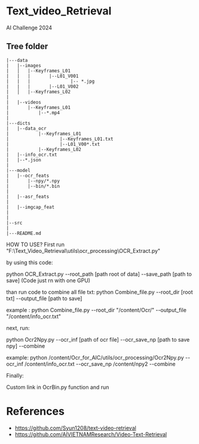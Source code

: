 # Text_video_Retrieval
AI Challenge 2024


## Tree folder

```
|---data
|   |--images
|   │   |--Keyframes_L01
|   |   |       |--L01_V001
|   |   |               |-- *.jpg
|   |   |       |--L01_V002
|   │   |--Keyframes_L02
|   
|   |--videos
|       |--Keyframes_L01
|           |--*.mp4
|
|---dicts
|   |--data_ocr
|           |--Keyframes_L01
|                   |--Keyframes_L01.txt
|                   |--L01_V00*.txt
|           |--Keyframes_L02
|   |--info_ocr.txt
|   |--*.json
|
|---model
|   |--ocr_feats
|       |--npy/*.npy
|       |--bin/*.bin
|
|   |--asr_feats
|
|   |--imgcap_feat
|
|
|--src
|
|---README.md
```


HOW TO USE?
First run "F:\Text_Video_Retrieval\utils\ocr_processing\OCR_Extract.py" 

by using this code:

python OCR_Extract.py --root_path [path root of data] --save_path [path to save] (Code just rn with one GPU)

than run code to combine all file txt:
python Combine_file.py --root_dir [root txt] --output_file [path to save]

example :
python Combine_file.py --root_dir "/content/Ocr/" --output_file "/content/info_ocr.txt"

next, run:

python Ocr2Npy.py --ocr_inf [path of ocr file] --ocr_save_np [path to save npy] --combine  


example:
python /content/Ocr_for_AIC/utils/ocr_processing/Ocr2Npy.py --ocr_inf /content/info_ocr.txt --ocr_save_np /content/npy2 --combine 

Finally:

Custom link in OcrBin.py function and run



# References
- https://github.com/Syun1208/text-video-retrieval
- https://github.com/AIVIETNAMResearch/Video-Text-Retrieval
